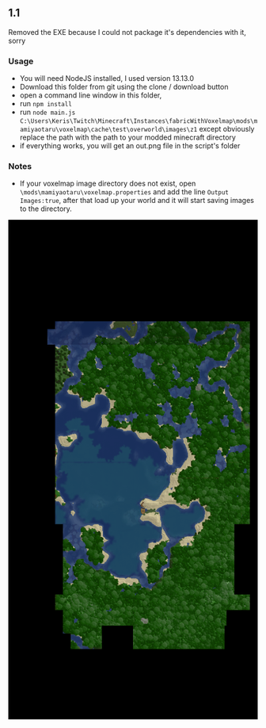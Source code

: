 ## 1.1
Removed the EXE because I could not package it's dependencies with it, sorry

### Usage
- You will need NodeJS installed, I used version 13.13.0
- Download this folder from git using the clone / download button
- open a command line window in this folder,
- run `npm install`
- run `node main.js C:\Users\Keris\Twitch\Minecraft\Instances\fabricWithVoxelmap\mods\mamiyaotaru\voxelmap\cache\test\overworld\images\z1` except obviously replace the path with the path to your modded minecraft directory
- if everything works, you will get an out.png file in the script's folder

### Notes
- If your voxelmap image directory does not exist, open `\mods\mamiyaotaru\voxelmap.properties` and add the line `Output Images:true`, after that load up your world and it will start saving images to the directory.

![Sample output png](./sampleOutput.png)

